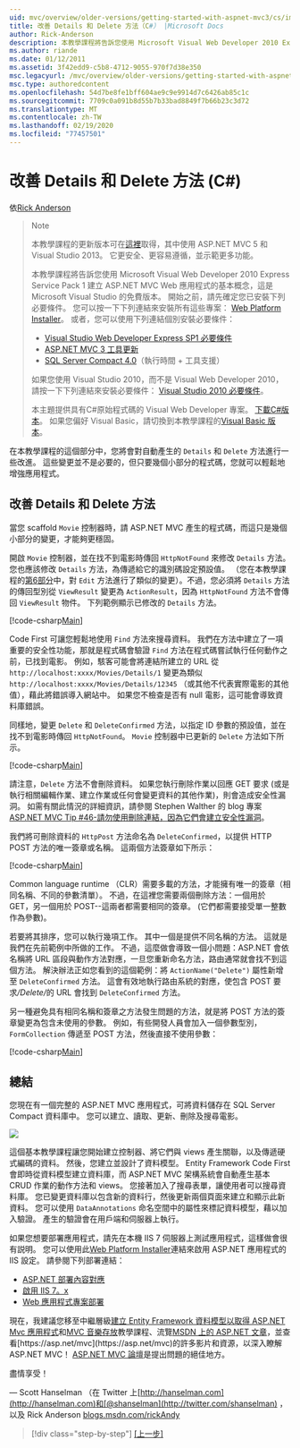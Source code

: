 ```yaml
---
uid: mvc/overview/older-versions/getting-started-with-aspnet-mvc3/cs/improving-the-details-and-delete-methods
title: 改善 Details 和 Delete 方法（C#） |Microsoft Docs
author: Rick-Anderson
description: 本教學課程將告訴您使用 Microsoft Visual Web Developer 2010 Express Service Pack 1 建立 ASP.NET MVC Web 應用程式的基本概念，也就是 。
ms.author: riande
ms.date: 01/12/2011
ms.assetid: 3f42edd9-c5b8-4712-9055-970f7d38e350
msc.legacyurl: /mvc/overview/older-versions/getting-started-with-aspnet-mvc3/cs/improving-the-details-and-delete-methods
msc.type: authoredcontent
ms.openlocfilehash: 54d7be8fe1bff604ae9c9e9914d7c6426ab85c1c
ms.sourcegitcommit: 7709c0a091b8d55b7b33bad8849f7b66b23c3d72
ms.translationtype: MT
ms.contentlocale: zh-TW
ms.lasthandoff: 02/19/2020
ms.locfileid: "77457501"
---
```

# <a name="improving-the-details-and-delete-methods-c"></a>改善 Details 和 Delete 方法 (C#)

依[Rick Anderson](https://twitter.com/RickAndMSFT)

> > [!NOTE]
> > 本教學課程的更新版本可在[這裡](../../../getting-started/introduction/getting-started.md)取得，其中使用 ASP.NET MVC 5 和 Visual Studio 2013。 它更安全、更容易遵循，並示範更多功能。
> 
> 
> 本教學課程將告訴您使用 Microsoft Visual Web Developer 2010 Express Service Pack 1 建立 ASP.NET MVC Web 應用程式的基本概念，這是 Microsoft Visual Studio 的免費版本。 開始之前，請先確定您已安裝下列必要條件。 您可以按一下下列連結來安裝所有這些專案： [Web Platform Installer](https://www.microsoft.com/web/gallery/install.aspx?appid=VWD2010SP1Pack)。 或者，您可以使用下列連結個別安裝必要條件：
> 
> - [Visual Studio Web Developer Express SP1 必要條件](https://www.microsoft.com/web/gallery/install.aspx?appid=VWD2010SP1Pack)
> - [ASP.NET MVC 3 工具更新](https://www.microsoft.com/web/gallery/install.aspx?appsxml=&amp;appid=MVC3)
> - [SQL Server Compact 4.0](https://www.microsoft.com/web/gallery/install.aspx?appid=SQLCE;SQLCEVSTools_4_0)（執行時間 + 工具支援）
> 
> 如果您使用 Visual Studio 2010，而不是 Visual Web Developer 2010，請按一下下列連結來安裝必要條件： [Visual Studio 2010 必要條件](https://www.microsoft.com/web/gallery/install.aspx?appsxml=&amp;appid=VS2010SP1Pack)。
> 
> 本主題提供具有C#原始程式碼的 Visual Web Developer 專案。 [下載C#版本](https://code.msdn.microsoft.com/Introduction-to-MVC-3-10d1b098)。 如果您偏好 Visual Basic，請切換到本教學課程的[Visual Basic 版本](../vb/intro-to-aspnet-mvc-3.md)。

在本教學課程的這個部分中，您將會對自動產生的 `Details` 和 `Delete` 方法進行一些改進。 這些變更並不是必要的，但只要幾個小部分的程式碼，您就可以輕鬆地增強應用程式。

## <a name="improving-the-details-and-delete-methods"></a>改善 Details 和 Delete 方法

當您 scaffold `Movie` 控制器時，請 ASP.NET MVC 產生的程式碼，而這只是幾個小部分的變更，才能夠更穩固。

開啟 `Movie` 控制器，並在找不到電影時傳回 `HttpNotFound` 來修改 `Details` 方法。 您也應該修改 `Details` 方法，為傳遞給它的識別碼設定預設值。 （您在本教學課程的[第6部分](examining-the-edit-methods-and-edit-view.md)中，對 `Edit` 方法進行了類似的變更）。不過，您必須將 `Details` 方法的傳回型別從 `ViewResult` 變更為 `ActionResult`，因為 `HttpNotFound` 方法不會傳回 `ViewResult` 物件。 下列範例顯示已修改的 `Details` 方法。

[!code-csharp[Main](improving-the-details-and-delete-methods/samples/sample1.cs)]

Code First 可讓您輕鬆地使用 `Find` 方法來搜尋資料。 我們在方法中建立了一項重要的安全性功能，那就是程式碼會驗證 `Find` 方法在程式碼嘗試執行任何動作之前，已找到電影。 例如，駭客可能會將連結所建立的 URL 從 `http://localhost:xxxx/Movies/Details/1` 變更為類似 `http://localhost:xxxx/Movies/Details/12345` （或其他不代表實際電影的其他值），藉此將錯誤導入網站中。 如果您不檢查是否有 null 電影，這可能會導致資料庫錯誤。

同樣地，變更 `Delete` 和 `DeleteConfirmed` 方法，以指定 ID 參數的預設值，並在找不到電影時傳回 `HttpNotFound`。 `Movie` 控制器中已更新的 `Delete` 方法如下所示。

[!code-csharp[Main](improving-the-details-and-delete-methods/samples/sample2.cs)]

請注意，`Delete` 方法不會刪除資料。 如果您執行刪除作業以回應 GET 要求 (或是執行相關編輯作業、建立作業或任何會變更資料的其他作業)，則會造成安全性漏洞。 如需有關此情況的詳細資訊，請參閱 Stephen Walther 的 blog 專案[ASP.NET MVC Tip #46-請勿使用刪除連結，因為它們會建立安全性漏洞](http://stephenwalther.com/blog/archive/2009/01/21/asp.net-mvc-tip-46-ndash-donrsquot-use-delete-links-because.aspx)。

我們將可刪除資料的 `HttpPost` 方法命名為 `DeleteConfirmed`，以提供 HTTP POST 方法的唯一簽章或名稱。 這兩個方法簽章如下所示：

[!code-csharp[Main](improving-the-details-and-delete-methods/samples/sample3.cs)]

Common language runtime （CLR）需要多載的方法，才能擁有唯一的簽章（相同名稱、不同的參數清單）。 不過，在這裡您需要兩個刪除方法：一個用於 GET，另一個用於 POST--這兩者都需要相同的簽章。 (它們都需要接受單一整數作為參數)。

若要將其排序，您可以執行幾項工作。 其中一個是提供不同名稱的方法。 這就是我們在先前範例中所做的工作。 不過，這麼做會導致一個小問題：ASP.NET 會依名稱將 URL 區段與動作方法對應，一旦您重新命名方法，路由通常就會找不到這個方法。 解決辦法正如您看到的這個範例：將 `ActionName("Delete")` 屬性新增至 `DeleteConfirmed` 方法。 這會有效地執行路由系統的對應，使包含 POST 要求<em>/Delete/</em>的 URL 會找到 `DeleteConfirmed` 方法。

另一種避免具有相同名稱和簽章之方法發生問題的方法，就是將 POST 方法的簽章變更為包含未使用的參數。 例如，有些開發人員會加入一個參數型別，`FormCollection` 傳遞至 POST 方法，然後直接不使用參數：

[!code-csharp[Main](improving-the-details-and-delete-methods/samples/sample4.cs)]

## <a name="wrapping-up"></a>總結

您現在有一個完整的 ASP.NET MVC 應用程式，可將資料儲存在 SQL Server Compact 資料庫中。 您可以建立、讀取、更新、刪除及搜尋電影。

![](improving-the-details-and-delete-methods/_static/image1.png)

這個基本教學課程讓您開始建立控制器、將它們與 views 產生關聯，以及傳遞硬式編碼的資料。 然後，您建立並設計了資料模型。 Entity Framework Code First 會即時從資料模型建立資料庫，而 ASP.NET MVC 架構系統會自動產生基本 CRUD 作業的動作方法和 views。 您接著加入了搜尋表單，讓使用者可以搜尋資料庫。 您已變更資料庫以包含新的資料行，然後更新兩個頁面來建立和顯示此新資料。 您可以使用 `DataAnnotations` 命名空間中的屬性來標記資料模型，藉以加入驗證。 產生的驗證會在用戶端和伺服器上執行。

如果您想要部署應用程式，請先在本機 IIS 7 伺服器上測試應用程式，這樣做會很有説明。 您可以使用此[Web Platform Installer](https://www.microsoft.com/web/gallery/install.aspx?appsxml=&amp;appid=ASPNET;)連結來啟用 ASP.NET 應用程式的 IIS 設定。 請參閱下列部署連結：

- [ASP.NET 部署內容對應](https://msdn.microsoft.com/library/dd394698.aspx)
- [啟用 IIS 7。x](https://blogs.msdn.com/b/rickandy/archive/2011/03/14/enabling-iis-7-x-on-windows-7-vista-sp1-windows-2008-windows-2008-r2.aspx)
- [Web 應用程式專案部署](https://msdn.microsoft.com/library/dd394698.aspx)

現在，我建議您移至中繼層級[建立 Entity Framework 資料模型以取得 ASP.NET Mvc 應用程式](../../../getting-started/getting-started-with-ef-using-mvc/creating-an-entity-framework-data-model-for-an-asp-net-mvc-application.md)和[MVC 音樂存放](../../mvc-music-store/mvc-music-store-part-1.md)教學課程、流覽[MSDN 上的 ASP.NET 文章](https://msdn.microsoft.com/library/gg416514(VS.98).aspx)，並查看[https://asp.net/mvc](https://asp.net/mvc)的許多影片和資源，以深入瞭解 ASP.NET MVC！ [ASP.NET MVC 論壇](https://forums.asp.net/1146.aspx)是提出問題的絕佳地方。

盡情享受！

— Scott Hanselman （在 Twitter 上[http://hanselman.com](http://hanselman.com)和[@shanselman](http://twitter.com/shanselman) ，以及 Rick Anderson [blogs.msdn.com/rickAndy](https://blogs.msdn.com/rickAndy)

> [!div class="step-by-step"]
> [[上一步]](adding-validation-to-the-model.md)
